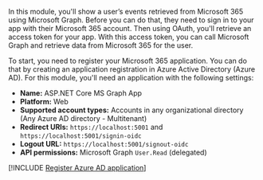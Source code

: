 In this module, you'll show a user’s events retrieved from Microsoft 365 using Microsoft Graph. Before you can do that, they need to sign in to your app with their Microsoft 365 account. Then using OAuth, you'll retrieve an access token for your app. With this access token, you can call Microsoft Graph and retrieve data from Microsoft 365 for the user.

To start, you need to register your Microsoft 365 application. You can do that by creating an application registration in Azure Active Directory (Azure AD). For this module, you'll need an application with the following settings:

- **Name:** ASP.NET Core MS Graph App
- **Platform:** Web
- **Supported account types:** Accounts in any organizational directory (Any Azure AD directory - Multitenant)
- **Redirect URIs:** `https://localhost:5001` and `https://localhost:5001/signin-oidc`
- **Logout URL:** `https://localhost:5001/signout-oidc`
- **API permissions:** Microsoft Graph `User.Read` (delegated)

[!INCLUDE [Register Azure AD application](../../../includes/exercise-register-m365-dotnet-core-azure-ad-application.md)]
